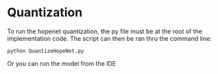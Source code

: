 # Quantization 

To run the hopenet quantization, the py file must be at the root of the implementation code. The script can then be ran thru the command line: 


```
python QuantizeHopeNet.py
```
Or you can run the model from the IDE 

